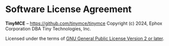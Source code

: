 # Software License Agreement

**TinyMCE** – [<https://github.com/tinymce/tinymce>](https://github.com/tinymce/tinymce)
Copyright (c) 2024, Ephox Corporation DBA Tiny Technologies, Inc.

Licensed under the terms of [GNU General Public License Version 2 or later](http://www.gnu.org/licenses/gpl.php).
